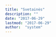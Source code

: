 ```yaml
---
title: "Svetainės"
description: ""
date: "2017-06-29"
lastmod: "2017-06-29"
author:  "system"
---
```




